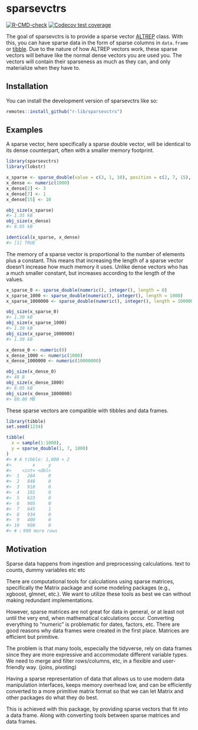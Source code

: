
<!-- README.md is generated from README.Rmd. Please edit that file -->

# sparsevctrs

<!-- badges: start -->

[![R-CMD-check](https://github.com/r-lib/sparsevctrs/actions/workflows/R-CMD-check.yaml/badge.svg)](https://github.com/r-lib/sparsevctrs/actions/workflows/R-CMD-check.yaml)
[![Codecov test
coverage](https://codecov.io/gh/r-lib/sparsevctrs/branch/main/graph/badge.svg)](https://app.codecov.io/gh/r-lib/sparsevctrs?branch=main)
<!-- badges: end -->

The goal of sparsevctrs is to provide a sparse vector
[ALTREP](https://svn.r-project.org/R/branches/ALTREP/ALTREP.html) class.
With this, you can have sparse data in the form of sparse columns in
`data.frame` or [tibble](https://tibble.tidyverse.org/). Due to the
nature of how ALTREP vectors work, these sparse vectors will behave like
the normal dense vectors you are used you. The vectors will contain
their sparseness as much as they can, and only materialize when they
have to.

## Installation

You can install the development version of sparsevctrs like so:

``` r
remotes::install_github("r-lib/sparsevctrs")
```

## Examples

A sparse vector, here specifically a sparse double vector, will be
identical to its dense counterpart, often with a smaller memory
footprint.

``` r
library(sparsevctrs)
library(lobstr)

x_sparse <- sparse_double(value = c(3, 1, 10), position = c(2, 7, 15), length = 1000)
x_dense <- numeric(1000)
x_dense[2] <- 3
x_dense[7] <- 1
x_dense[15] <- 10

obj_size(x_sparse)
#> 1.35 kB
obj_size(x_dense)
#> 8.05 kB

identical(x_sparse, x_dense)
#> [1] TRUE
```

The memory of a sparse vector is proportional to the number of elements
plus a constant. This means that increasing the length of a sparse
vector doesn’t increase how much memory it uses. Unlike dense vectors
who has a much smaller constant, but increases according to the length
of the values.

``` r
x_sparse_0 <- sparse_double(numeric(), integer(), length = 0)
x_sparse_1000 <- sparse_double(numeric(), integer(), length = 1000)
x_sparse_1000000 <- sparse_double(numeric(), integer(), length = 10000000)

obj_size(x_sparse_0)
#> 1.30 kB
obj_size(x_sparse_1000)
#> 1.30 kB
obj_size(x_sparse_1000000)
#> 1.30 kB

x_dense_0 <- numeric(0)
x_dense_1000 <- numeric(1000)
x_dense_1000000 <- numeric(10000000)

obj_size(x_dense_0)
#> 48 B
obj_size(x_dense_1000)
#> 8.05 kB
obj_size(x_dense_1000000)
#> 80.00 MB
```

These sparse vectors are compatible with tibbles and data frames.

``` r
library(tibble)
set.seed(1234)

tibble(
  x = sample(1:1000),
  y = sparse_double(1, 7, 1000)
)
#> # A tibble: 1,000 × 2
#>        x     y
#>    <int> <dbl>
#>  1   284     0
#>  2   848     0
#>  3   918     0
#>  4   101     0
#>  5   623     0
#>  6   905     0
#>  7   645     1
#>  8   934     0
#>  9   400     0
#> 10   900     0
#> # ℹ 990 more rows
```

## Motivation

Sparse data happens from ingestion and preprocessing calculations. text
to counts, dummy variables etc etc

There are computational tools for calculations using sparse matrices,
specifically the Matrix package and some modeling packages (e.g.,
xgboost, glmnet, etc.). We want to utilize these tools as best we can
without making redundant implementations.

However, sparse matrices are not great for data in general, or at least
not until the very end, when mathematical calculations occur. Converting
everything to “numeric” is problematic for dates, factors, etc. There
are good reasons why data frames were created in the first place.
Matrices are efficient but primitive.

The problem is that many tools, especially the tidyverse, rely on data
frames since they are more expressive and accommodate different variable
types. We need to merge and filter rows/columns, etc, in a flexible and
user-friendly way. (joins, pivoting)

Having a sparse representation of data that allows us to use modern data
manipulation interfaces, keeps memory overhead low, and can be
efficiently converted to a more primitive matrix format so that we can
let Matrix and other packages do what they do best.

This is achieved with this package, by providing sparse vectors that fit
into a data frame. Along with converting tools between sparse matrices
and data frames.

